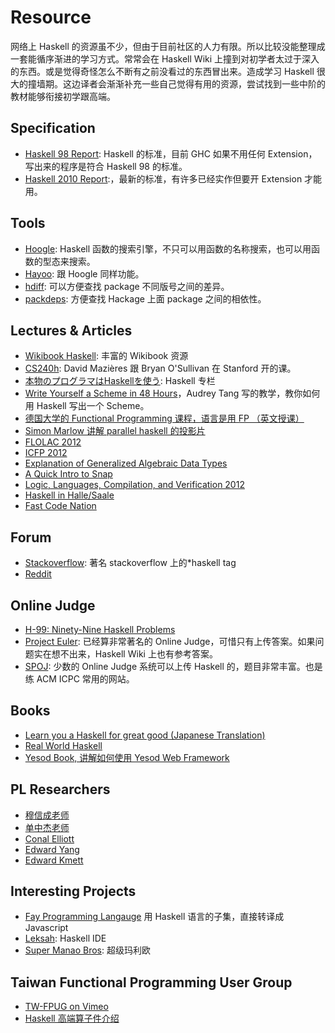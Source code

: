 # Resource

网络上 Haskell 的资源虽不少，但由于目前社区的人力有限。所以比较没能整理成一套能循序渐进的学习方式。常常会在 Haskell Wiki 上撞到对初学者太过于深入的东西。或是觉得奇怪怎么不断有之前没看过的东西冒出来。造成学习 Haskell 很大的撞墙期。这边译者会渐渐补充一些自己觉得有用的资源，尝试找到一些中阶的教材能够衔接初学跟高端。

## Specification
* [Haskell 98 Report](http://www.haskell.org/onlinereport/):  Haskell 的标准，目前 GHC 如果不用任何 Extension，写出来的程序是符合 Haskell 98 的标准。
* [Haskell 2010 Report](http://www.haskell.org/onlinereport/haskell2010/):，最新的标准，有许多已经实作但要开 Extension 才能用。

## Tools
* [Hoogle](http://www.haskell.org/hoogle/): Haskell 函数的搜索引擎，不只可以用函数的名称搜索，也可以用函数的型态来搜索。
* [Hayoo](http://holumbus.fh-wedel.de/hayoo/hayoo.html): 跟 Hoogle 同样功能。
* [hdiff](http://hdiff.luite.com/): 可以方便查找 package 不同版号之间的差异。
* [packdeps](http://packdeps.haskellers.com/): 方便查找 Hackage 上面 package 之间的相依性。


## Lectures & Articles
* [Wikibook Haskell](http://en.wikibooks.org/wiki/Haskell): 丰富的 Wikibook 资源
* [CS240h](http://www.scs.stanford.edu/11au-cs240h/notes/): David Mazières 跟 Bryan O'Sullivan 在 Stanford 开的课。
* [本物のプログラマはHaskellを使う](http://itpro.nikkeibp.co.jp/article/COLUMN/20060915/248215/): Haskell 专栏
* [Write Yourself a Scheme in 48 Hours](http://en.wikibooks.org/wiki/Write_Yourself_a_Scheme_in_48_Hours)，Audrey Tang 写的教学，教你如何用 Haskell 写出一个 Scheme。
* [德国大学的 Functional Programming 课程，语言是用 FP （英文授课）](http://video.s-inf.de/*FP.2005-SS-Giesl.(COt).HD_Videoaufzeichnung) 
* [Simon Marlow 讲解 parallel haskell 的投影片](http://community.haskell.org/~simonmar/slides/cadarache2012/) 
* [FLOLAC 2012](http://flolac.iis.sinica.edu.tw/flolac12/doku.php?id=zh-tw:start)
* [ICFP 2012](http://www.youtube.com/channel/UCP9g4dLR7xt6KzCYntNqYcw?&desktop_uri=%2Fchannel%2FUCP9g4dLR7xt6KzCYntNqYcw)
* [Explanation of Generalized Algebraic Data Types](http://archive.org/details/ExplanationOfGeneralizedAlgebraicDataTypesgadts)
* [A Quick Intro to Snap](http://bonus500.github.com/sc2blog/*title-slide)
* [Logic, Languages, Compilation, and Verification 2012](http://www.cs.uoregon.edu/Research/summerschool/summer12/curriculum.html)
* [Haskell in Halle/Saale](http://iba-cg.de/hal7.html)
* [Fast Code Nation](http://bos.github.com/reaktor-dev-day-2012/reaktor-talk-slides.html*(1))

## Forum
* [Stackoverflow](http://stackoverflow.com/questions/tagged/haskell): 著名 stackoverflow 上的*haskell tag
* [Reddit](http://www.reddit.com/r/haskell/)

## Online Judge
* [H-99: Ninety-Nine Haskell Problems](http://www.haskell.org/haskellwiki/99_questions) 
* [Project Euler](http://projecteuler.net/): 已经算非常著名的 Online Judge，可惜只有上传答案。如果问题实在想不出来，Haskell Wiki 上也有参考答案。
* [SPOJ](http://www.spoj.pl/): 少数的 Online Judge 系统可以上传 Haskell 的，题目非常丰富。也是练 ACM ICPC 常用的网站。

## Books
* [Learn you a Haskell for great good (Japanese Translation)](http://www.amazon.co.jp/%E4%81%99%E3%81%94%E3%81%84Haskell%E3%81%9F%E3%81%AE%E3%81%97%E3%81%8F%E5%AD%A6%E3%81%BC%E3%81%86-Miran-Lipova%C4%8Da/dp/4274068854)
* [Real World Haskell](http://book.realworldhaskell.org/)
* [Yesod Book, 讲解如何使用 Yesod Web Framework](http://www.yesodweb.com/book)

## PL Researchers
* [穆信成老师](http://www.iis.sinica.edu.tw/~scm/)
* [单中杰老师](http://www.cs.rutgers.edu/~ccshan/)
* [Conal Elliott](http://conal.net/)
* [Edward Yang](http://blog.ezyang.com/)
* [Edward Kmett](http://comonad.com/reader/)

## Interesting Projects
* [Fay Programming Langauge](http://fay-lang.org/) 用 Haskell 语言的子集，直接转译成 Javascript
* [Leksah](http://leksah.org/): Haskell IDE
* [Super Manao Bros](https://github.com/Mokehehe/Monao/): 超级玛利欧

## Taiwan Functional Programming User Group
* [TW-FPUG on Vimeo](http://vimeo.com/groups/140878)
* [Haskell 高端算子件介绍](https://docs.google.com/file/d/0BzqwG7n2gs71blE5V2pzR29WUDQ/edit?pli=1)

